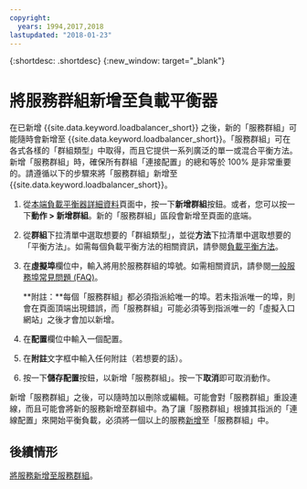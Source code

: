 ```yaml
---
copyright:
  years: 1994,2017,2018
lastupdated: "2018-01-23"
---
```


{:shortdesc: .shortdesc}
{:new_window: target="_blank"}

# 將服務群組新增至負載平衡器

在已新增 {{site.data.keyword.loadbalancer_short}} 之後，新的「服務群組」可能隨時會新增至 {{site.data.keyword.loadbalancer_short}}。「服務群組」可在各式各樣的「群組類型」中取得，而且它提供一系列廣泛的單一或混合平衡方法。新增「服務群組」時，確保所有群組「連接配置」的總和等於 100% 是非常重要的。請遵循以下的步驟來將「服務群組」新增至 {{site.data.keyword.loadbalancer_short}}。

1. 從[本端負載平衡器詳細資料](view-all-load-balancers.html)頁面中，按一下**新增群組**按鈕。或者，您可以按一下**動作 > 新增群組**。新的「服務群組」區段會新增至頁面的底端。
2. 從**群組**下拉清單中選取想要的「群組類型」，並從**方法**下拉清單中選取想要的「平衡方法」。如需每個負載平衡方法的相關資訊，請參閱[負載平衡方法](load_balancing_methods.html)。
3. 在**虛擬埠**欄位中，輸入將用於服務群組的埠號。如需相關資訊，請參閱[一般服務埠常見問題 (FAQ)](load-balancing-faqs-2.html#what-services-can-be-load-balanced-)。 

	**附註：**每個「服務群組」都必須指派給唯一的埠。若未指派唯一的埠，則會在頁面頂端出現錯誤，而「服務群組」可能必須等到指派唯一的「虛擬入口網站」之後才會加以新增。
4. 在**配置**欄位中輸入一個配置。
5. 在**附註**文字框中輸入任何附註（若想要的話）。
6. 按一下**儲存配置**按鈕，以新增「服務群組」。按一下**取消**即可取消動作。

新增「服務群組」之後，可以隨時加以刪除或編輯。可能會對「服務群組」重設連線，而且可能會將新的服務新增至群組中。為了讓「服務群組」根據其指派的「連線配置」來開始平衡負載，必須將一個以上的服務[新增](add-service-service-group.html)至「服務群組」中。

## 後續情形

[將服務新增至服務群組](add-service-service-group.html)。
